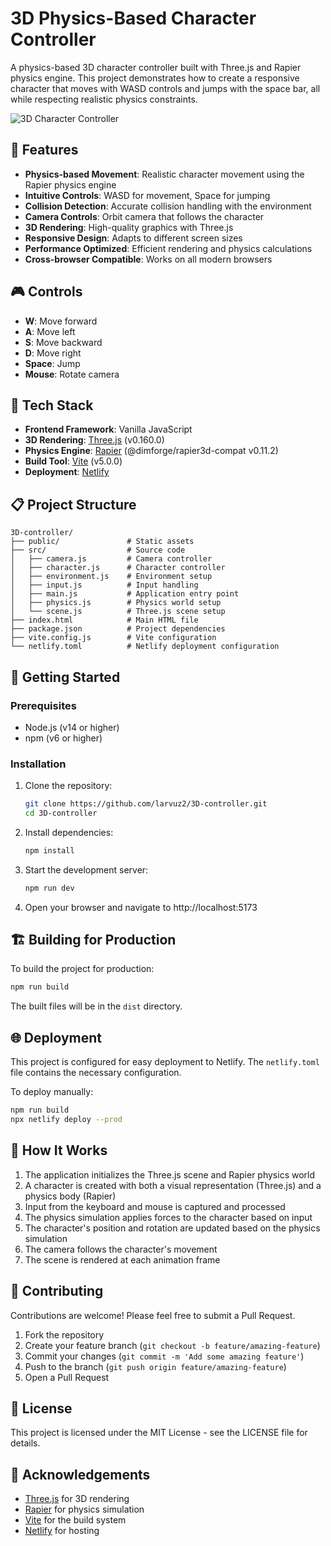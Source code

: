 # 3D Physics-Based Character Controller

A physics-based 3D character controller built with Three.js and Rapier physics engine. This project demonstrates how to create a responsive character that moves with WASD controls and jumps with the space bar, all while respecting realistic physics constraints.

![3D Character Controller](https://github.com/larvuz2/3D-controller/raw/main/public/screenshot.png)

## 🌟 Features

- **Physics-based Movement**: Realistic character movement using the Rapier physics engine
- **Intuitive Controls**: WASD for movement, Space for jumping
- **Collision Detection**: Accurate collision handling with the environment
- **Camera Controls**: Orbit camera that follows the character
- **3D Rendering**: High-quality graphics with Three.js
- **Responsive Design**: Adapts to different screen sizes
- **Performance Optimized**: Efficient rendering and physics calculations
- **Cross-browser Compatible**: Works on all modern browsers

## 🎮 Controls

- **W**: Move forward
- **A**: Move left
- **S**: Move backward
- **D**: Move right
- **Space**: Jump
- **Mouse**: Rotate camera

## 🔧 Tech Stack

- **Frontend Framework**: Vanilla JavaScript
- **3D Rendering**: [Three.js](https://threejs.org/) (v0.160.0)
- **Physics Engine**: [Rapier](https://rapier.rs/) (@dimforge/rapier3d-compat v0.11.2)
- **Build Tool**: [Vite](https://vitejs.dev/) (v5.0.0)
- **Deployment**: [Netlify](https://www.netlify.com/)

## 📋 Project Structure

```
3D-controller/
├── public/               # Static assets
├── src/                  # Source code
│   ├── camera.js         # Camera controller
│   ├── character.js      # Character controller
│   ├── environment.js    # Environment setup
│   ├── input.js          # Input handling
│   ├── main.js           # Application entry point
│   ├── physics.js        # Physics world setup
│   └── scene.js          # Three.js scene setup
├── index.html            # Main HTML file
├── package.json          # Project dependencies
├── vite.config.js        # Vite configuration
└── netlify.toml          # Netlify deployment configuration
```

## 🚀 Getting Started

### Prerequisites

- Node.js (v14 or higher)
- npm (v6 or higher)

### Installation

1. Clone the repository:
   ```bash
   git clone https://github.com/larvuz2/3D-controller.git
   cd 3D-controller
   ```

2. Install dependencies:
   ```bash
   npm install
   ```

3. Start the development server:
   ```bash
   npm run dev
   ```

4. Open your browser and navigate to http://localhost:5173

## 🏗️ Building for Production

To build the project for production:

```bash
npm run build
```

The built files will be in the `dist` directory.

## 🌐 Deployment

This project is configured for easy deployment to Netlify. The `netlify.toml` file contains the necessary configuration.

To deploy manually:

```bash
npm run build
npx netlify deploy --prod
```

## 🧠 How It Works

1. The application initializes the Three.js scene and Rapier physics world
2. A character is created with both a visual representation (Three.js) and a physics body (Rapier)
3. Input from the keyboard and mouse is captured and processed
4. The physics simulation applies forces to the character based on input
5. The character's position and rotation are updated based on the physics simulation
6. The camera follows the character's movement
7. The scene is rendered at each animation frame

## 🤝 Contributing

Contributions are welcome! Please feel free to submit a Pull Request.

1. Fork the repository
2. Create your feature branch (`git checkout -b feature/amazing-feature`)
3. Commit your changes (`git commit -m 'Add some amazing feature'`)
4. Push to the branch (`git push origin feature/amazing-feature`)
5. Open a Pull Request

## 📄 License

This project is licensed under the MIT License - see the LICENSE file for details.

## 👏 Acknowledgements

- [Three.js](https://threejs.org/) for 3D rendering
- [Rapier](https://rapier.rs/) for physics simulation
- [Vite](https://vitejs.dev/) for the build system
- [Netlify](https://www.netlify.com/) for hosting
